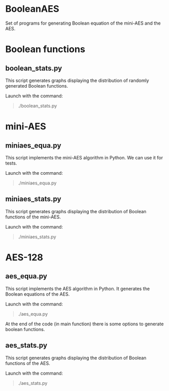 BooleanAES
==========

Set of programs for generating Boolean equation of the mini-AES and the AES.

# Boolean functions

## boolean_stats.py

This script generates graphs displaying the distribution of randomly generated Boolean functions.

Launch with the command:

>./boolean_stats.py

# mini-AES

## miniaes_equa.py

This script implements the mini-AES algorithm in Python. We can use it for tests.

Launch with the command:

>./miniaes_equa.py

## miniaes_stats.py

This script generates graphs displaying the distribution of Boolean functions of the mini-AES.

Launch with the command:

>./miniaes_stats.py

# AES-128

##  aes_equa.py

This script implements the AES algorithm in Python. It generates the Boolean equations of the AES.

Launch with the command:

>./aes_equa.py

At the end of the code (in main function) there is some options to generate boolean functions.

## aes_stats.py

This script generates graphs displaying the distribution of Boolean functions of the AES.

Launch with the command:

>./aes_stats.py
